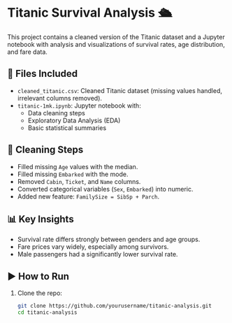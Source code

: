 # Titanic Survival Analysis 🛳

This project contains a cleaned version of the Titanic dataset and a Jupyter notebook with analysis and visualizations of survival rates, age distribution, and fare data.

## 📁 Files Included

- `cleaned_titanic.csv`: Cleaned Titanic dataset (missing values handled, irrelevant columns removed).
- `titanic-1mk.ipynb`: Jupyter notebook with:
  - Data cleaning steps
  - Exploratory Data Analysis (EDA)
  - Basic statistical summaries

## 🧼 Cleaning Steps

- Filled missing `Age` values with the median.
- Filled missing `Embarked` with the mode.
- Removed `Cabin`, `Ticket`, and `Name` columns.
- Converted categorical variables (`Sex`, `Embarked`) into numeric.
- Added new feature: `FamilySize = SibSp + Parch`.

## 📊 Key Insights

- Survival rate differs strongly between genders and age groups.
- Fare prices vary widely, especially among survivors.
- Male passengers had a significantly lower survival rate.

## ▶️ How to Run

1. Clone the repo:
   ```bash
   git clone https://github.com/yourusername/titanic-analysis.git
   cd titanic-analysis
